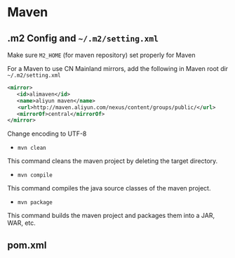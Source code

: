 # Maven

## .m2 Config and `~/.m2/setting.xml`

Make sure `M2_HOME` (for maven repository) set properly for Maven

For a Maven to use CN Mainland mirrors, add the following in Maven root dir `~/.m2/setting.xml`
```xml
<mirror>
   <id>alimaven</id>
   <name>aliyun maven</name>
　　<url>http://maven.aliyun.com/nexus/content/groups/public/</url>
   <mirrorOf>central</mirrorOf>        
</mirror>
```

Change encoding to UTF-8

* `mvn clean`

This command cleans the maven project by deleting the target directory.

* `mvn compile`

This command compiles the java source classes of the maven project.

* `mvn package`

This command builds the maven project and packages them into a JAR, WAR, etc.

## pom.xml
